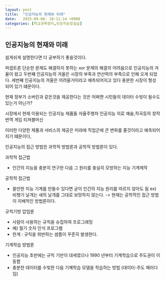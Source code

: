 ```yaml
---
layout: post
title:  "인공지능의 현재와 미래"
date:   2025-09-08- 10:11:14 +0900
categories: [학교과목정리,인공지능및실습]
---
```


인공지능의 현재와 미래 
---

쉽게쉬게 설명한다면 더 공부하기 좋을것이다.

퍼셉트론 단순한 문제도 해결하지 못하는 xor 문제의 해결의 어려움으로 인공지능의 겨율이 왔고
두번쨰 인공지능의 겨울은 시장의 부족과 연산력의 부족으로 인해 오게 되었다.
세번쨰 인공지능의 겨울은 어려울거이라고 예측되어지고 있다 충분한 시장이 형성 되어 있기 떄문이다.

현재 정부가 소버린과 같은것을 제공한다는 것은 어쩌면 시민들의 데이터 수빚이 될수도 있는거 아닌가?

시장에서 현재 이용되는 인공지능 제품들
자율주행차
인공지능 의로
예술,작곡등의 창작
번역
게임
티쳐블머신

이러한 다양한 제품과 서비스의 제공은 미랴에 직업군에 큰 변화를 줄것이라고 예측되어지기 떄문이다,

인공지능의 접근 방법읜 과학적 방법론과 공학적 방법론이 있다.

과학적 접근법
- 인간의 지능을 충분히 연구한 다음 그 원리를 충실히 모방하는 지능 기계제작

공학적 접근법
- 쓸만한 지능 기계를 만들수 있다면 굳이 인간의 지능 원리를 따르지 않아도 됨
ex) 비행기 날개는 새의 날개를 그대로 보망하지 않는다.
-> 현재는 공학적인 접근 방법이 지배적인 방법론이다.

규칙기방 압업론
- 사람이 사용하는 규칙을 슈집하여 프로그래밍
- 예) 필기 숫자 인식 프로그램
- 한계 : 규칙을 위반하는 샘플이 꾸준히 발생한다.

기계학습 방법론
- 인공지능 초반에는 규칙 기반이 대세였으나 1990 년부터 기계학습으로 주도권이 이동함
- 충분한 데이터를 수빚한 다음 기꼐학습 모델을 학습하는 방법 (데이터-주도 패러다임)


